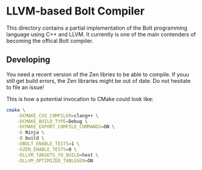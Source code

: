 # LLVM-based Bolt Compiler

This directory contains a partial implementation of the Bolt programming
language using C++ and LLVM. It currently is one of the main contenders of
becoming the offical Bolt compiler.

## Developing

You need a recent version of the Zen libries to be able to compile. If youu
still get build errors, the Zen libraries might be out of date. Do not hesitate
to file an issue!

This is how a potential invocation to CMake could look like:

```sh
cmake \
    -DCMAKE_CXX_COMPILER=clang++ \
    -DCMAKE_BUILD_TYPE=Debug \
    -DCMAKE_EXPORT_COMPILE_COMMANDS=ON \
    -G Ninja \
    -B build \
    -DBOLT_ENABLE_TESTS=1 \
    -DZEN_ENABLE_TESTS=0 \
    -DLLVM_TARGETS_TO_BUILD=host \
    -DLLVM_OPTIMIZED_TABLEGEN=ON
```
